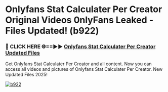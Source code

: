 # Onlyfans Stat Calculater Per Creator Original Videos 0nlyFans Leaked - Files Updated! (b922)

<h3>🔴 CLICK HERE 🌐==►► <a href="https://tinyurl.com/2wckxsce" rel="nofollow">Onlyfans Stat Calculater Per Creator Updated Files</a></h3>

Get Onlyfans Stat Calculater Per Creator and all content. Now you can access all videos and pictures of Onlyfans Stat Calculater Per Creator. New Updated Files 2025!

[![b922](https://i.imgur.com/AFduVYN.gif)](https://tinyurl.com/2wckxsce)

